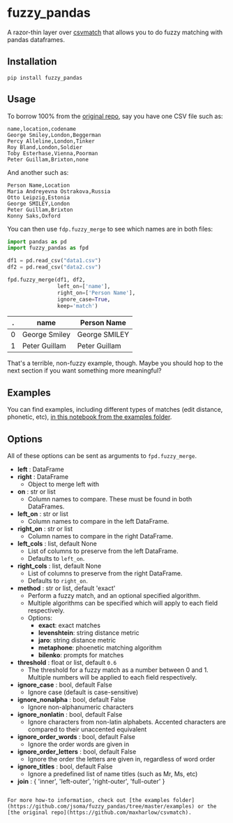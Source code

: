 # fuzzy_pandas

A razor-thin layer over [csvmatch](https://github.com/maxharlow/csvmatch/) that allows you to do fuzzy matching with pandas dataframes.

## Installation

```
pip install fuzzy_pandas
```

## Usage

To borrow 100% from the [original repo](https://github.com/maxharlow/csvmatch), say you have one CSV file such as:

```
name,location,codename
George Smiley,London,Beggerman
Percy Alleline,London,Tinker
Roy Bland,London,Soldier
Toby Esterhase,Vienna,Poorman
Peter Guillam,Brixton,none
```

And another such as:

```
Person Name,Location
Maria Andreyevna Ostrakova,Russia
Otto Leipzig,Estonia
George SMILEY,London
Peter Guillam,Brixton
Konny Saks,Oxford
```

You can then use `fdp.fuzzy_merge` to see which names are in both files:

```python
import pandas as pd
import fuzzy_pandas as fpd

df1 = pd.read_csv("data1.csv")
df2 = pd.read_csv("data2.csv")

fpd.fuzzy_merge(df1, df2,
                left_on=['name'],
                right_on=['Person Name'],
                ignore_case=True,
                keep='match')
```

|.|name|Person Name|
|---|---|---|
|0|George Smiley|George SMILEY|
|1|Peter Guillam|Peter Guillam|

That's a terrible, non-fuzzy example, though. Maybe you should hop to the next section if you want something more meaningful?

## Examples

You can find examples, including different types of matches (edit distance, phonetic, etc), [in this notebook from the examples folder](https://github.com/jsoma/fuzzy_pandas/blob/master/examples/fuzzy_pandas%20examples.ipynb).

## Options

All of these options can be sent as arguments to `fpd.fuzzy_merge`.

* **left** : DataFrame
* **right** : DataFrame
    - Object to merge left with
* **on** : str or list
    - Column names to compare. These must be found in both DataFrames.
* **left_on** : str or list
    - Column names to compare in the left DataFrame.
* **right_on** : str or list
    - Column names to compare in the right DataFrame.
* **left_cols** : list, default None
    - List of columns to preserve from the left DataFrame.
    - Defaults to `left_on`.
* **right_cols** : list, default None
    - List of columns to preserve from the right DataFrame. 
    - Defaults to `right_on`.
* **method** : str or list, default 'exact'
    - Perform a fuzzy match, and an optional specified algorithm.
    - Multiple algorithms can be specified which will apply to each field
    respectively.
    - Options:
        * **exact**: exact matches
        * **levenshtein**: string distance metric
        * **jaro**: string distance metric
        * **metaphone**: phoenetic matching algorithm
        * **bilenko**: prompts for matches
* **threshold** : float or list, default `0.6`
    - The threshold for a fuzzy match as a number between 0 and 1. Multiple numbers will be applied to each field respectively.
* **ignore_case** : bool, default False
    - Ignore case (default is case-sensitive)
* **ignore_nonalpha** : bool, default False
    - Ignore non-alphanumeric characters
* **ignore_nonlatin** : bool, default False
    - Ignore characters from non-latin alphabets. Accented characters are compared to their unaccented equivalent
* **ignore_order_words** : bool, default False
    - Ignore the order words are given in
* **ignore_order_letters** : bool, default False
    - Ignore the order the letters are given in, regardless of word order
* **ignore_titles** : bool, default False
    - Ignore a predefined list of name titles (such as Mr, Ms, etc)
* **join** : { 'inner', 'left-outer', 'right-outer', 'full-outer' }
```

For more how-to information, check out [the examples folder](https://github.com/jsoma/fuzzy_pandas/tree/master/examples) or the [the original repo](https://github.com/maxharlow/csvmatch).